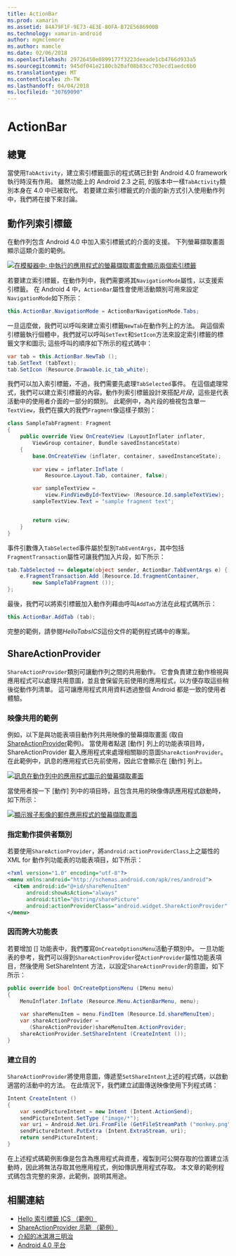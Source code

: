 ```yaml
---
title: ActionBar
ms.prod: xamarin
ms.assetid: 84A79F1F-9E73-4E3E-80FA-B72E5686900B
ms.technology: xamarin-android
author: mgmclemore
ms.author: mamcle
ms.date: 02/06/2018
ms.openlocfilehash: 29726450e0899177f3223deeade1cb4766d933a5
ms.sourcegitcommit: 945df041e2180cb20af08b83cc703ecd1aedc6b0
ms.translationtype: MT
ms.contentlocale: zh-TW
ms.lasthandoff: 04/04/2018
ms.locfileid: "30769090"
---
```

# <a name="actionbar"></a>ActionBar


## <a name="overview"></a>總覽

當使用`TabActivity`，建立索引標籤圖示的程式碼已針對 Android 4.0 framework 執行時沒有作用。 雖然功能上的 Android 2.3 之前, 的版本中一樣`TabActivity`類別本身在 4.0 中已被取代。 若要建立索引標籤式的介面的新方式引入使用動作列中，我們將在接下來討論。


## <a name="action-bar-tabs"></a>動作列索引標籤

在動作列包含 Android 4.0 中加入索引標籤式的介面的支援。
下列螢幕擷取畫面顯示這類介面的範例。

[![在模擬器中; 中執行的應用程式的螢幕擷取畫面會顯示兩個索引標籤](action-bar-images/25-actionbartabs.png)](action-bar-images/25-actionbartabs.png#lightbox)

若要建立索引標籤，在動作列中，我們需要將其`NavigationMode`屬性，以支援索引標籤。 在 Android 4 中，`ActionBar`屬性會使用活動類別可用來設定`NavigationMode`如下所示：

```csharp
this.ActionBar.NavigationMode = ActionBarNavigationMode.Tabs;
```

一旦這麼做，我們可以呼叫來建立索引標籤`NewTab`在動作列上的方法。 與這個索引標籤執行個體中，我們就可以呼叫`SetText`和`SetIcon`方法來設定索引標籤的標籤文字和圖示; 這些呼叫的順序如下所示的程式碼中：

```csharp
var tab = this.ActionBar.NewTab ();
tab.SetText (tabText);
tab.SetIcon (Resource.Drawable.ic_tab_white);
```

我們可以加入索引標籤，不過，我們需要先處理`TabSelected`事件。 在這個處理常式，我們可以建立索引標籤的內容。動作列索引標籤設計來搭配*片段*，這些是代表活動中的使用者介面的一部分的類別。 此範例中，為片段的檢視包含單一`TextView`，我們在擴大的我們`Fragment`像這樣子類別：

```csharp
class SampleTabFragment: Fragment
{           
    public override View OnCreateView (LayoutInflater inflater,
        ViewGroup container, Bundle savedInstanceState)
    {
        base.OnCreateView (inflater, container, savedInstanceState);
       
        var view = inflater.Inflate (
            Resource.Layout.Tab, container, false);

        var sampleTextView =
            view.FindViewById<TextView> (Resource.Id.sampleTextView);            
        sampleTextView.Text = "sample fragment text";


        return view;
    }
}
```

事件引數傳入`TabSelected`事件屬於型別`TabEventArgs`，其中包括`FragmentTransaction`屬性可讓我們加入片段，如下所示：

```csharp
tab.TabSelected += delegate(object sender, ActionBar.TabEventArgs e) {             
    e.FragmentTransaction.Add (Resource.Id.fragmentContainer,
        new SampleTabFragment ());
};
```

最後，我們可以將索引標籤加入動作列藉由呼叫`AddTab`方法在此程式碼所示：

```csharp
this.ActionBar.AddTab (tab);
```

完整的範例，請參閱*HelloTabsICS*這份文件的範例程式碼中的專案。


## <a name="shareactionprovider"></a>ShareActionProvider

`ShareActionProvider`類別可讓動作列之間的共用動作。 它會負責建立動作檢視與應用程式可以處理共用意圖，並且會保留先前使用的應用程式，以方便存取這些稍後從動作列清單。 這可讓應用程式共用資料透過整個 Android 都是一致的使用者體驗。


### <a name="image-sharing-example"></a>映像共用的範例

例如，以下是與功能表項目動作列共用映像的螢幕擷取畫面 (取自[ShareActionProvider](https://developer.xamarin.com/samples/monodroid/ShareActionProviderDemo/)範例)。 當使用者點選 [動作] 列上的功能表項目時，ShareActionProvider 載入應用程式來處理相關聯的意圖`ShareActionProvider`。 在此範例中，訊息的應用程式已先前使用，因此它會顯示在 [動作] 列上。

[![訊息在動作列中的應用程式圖示的螢幕擷取畫面](action-bar-images/09-shareactionprovider.png)](action-bar-images/09-shareactionprovider.png#lightbox)


當使用者按一下 [動作] 列中的項目時，且包含共用的映像傳訊應用程式啟動時，如下所示：

[![顯示猴子影像的郵件應用程式的螢幕擷取畫面](action-bar-images/10-messagewithimage.png)](action-bar-images/10-messagewithimage.png#lightbox)


### <a name="specifying-the-action-provider-class"></a>指定動作提供者類別

若要使用`ShareActionProvider`，將`android:actionProviderClass`上之屬性的 XML for 動作列功能表的功能表項目，如下所示：

```xml
<?xml version="1.0" encoding="utf-8"?>
<menu xmlns:android="http://schemas.android.com/apk/res/android">
  <item android:id="@+id/shareMenuItem"
      android:showAsAction="always"
      android:title="@string/sharePicture"
      android:actionProviderClass="android.widget.ShareActionProvider" />
</menu>
```


### <a name="inflating-the-menu"></a>因而誇大功能表

若要增加 [] 功能表中，我們覆寫`OnCreateOptionsMenu`活動子類別中。 一旦功能表的參考，我們可以得到`ShareActionProvider`從`ActionProvider`屬性功能表項目，然後使用 SetShareIntent 方法，以設定`ShareActionProvider`的意圖，如下所示：

```csharp
public override bool OnCreateOptionsMenu (IMenu menu)
{
    MenuInflater.Inflate (Resource.Menu.ActionBarMenu, menu);       
           
    var shareMenuItem = menu.FindItem (Resource.Id.shareMenuItem);           
    var shareActionProvider =
       (ShareActionProvider)shareMenuItem.ActionProvider;
    shareActionProvider.SetShareIntent (CreateIntent ());
}
```


### <a name="creating-the-intent"></a>建立目的

`ShareActionProvider`將使用意圖，傳遞至`SetShareIntent`上述的程式碼，以啟動適當的活動中的方法。 在此情況下，我們建立試圖傳送映像使用下列程式碼：

```csharp
Intent CreateIntent ()
{  
    var sendPictureIntent = new Intent (Intent.ActionSend);
    sendPictureIntent.SetType ("image/*");
    var uri = Android.Net.Uri.FromFile (GetFileStreamPath ("monkey.png"));          
    sendPictureIntent.PutExtra (Intent.ExtraStream, uri);
    return sendPictureIntent;
}
```

在上述程式碼範例影像是包含為應用程式與資產，複製到可公開存取的位置建立活動時，因此將無法存取其他應用程式，例如傳訊應用程式存取。 本文章的範例程式碼包含完整的來源，此範例，說明其用途。



## <a name="related-links"></a>相關連結

- [Hello 索引標籤 ICS （範例）](https://developer.xamarin.com/samples/HelloTabsICS/)
- [ShareActionProvider 示範 （範例）](https://developer.xamarin.com/samples/monodroid/ShareActionProviderDemo/)
- [介紹的冰淇淋三明治](http://www.android.com/about/ice-cream-sandwich/)
- [Android 4.0 平台](http://developer.android.com/sdk/android-4.0.html)
